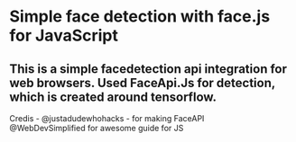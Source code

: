 # Simple face detection with face.js for JavaScript

## This is a simple facedetection api integration for web browsers. Used FaceApi.Js for detection, which is created around tensorflow.

Credis -
@justadudewhohacks - for making FaceAPI  
@WebDevSimplified for awesome guide for JS
